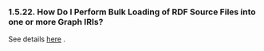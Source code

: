 <div id="virtuosotipsandtricksgetcertattr_01" class="section">

<div class="titlepage">

<div>

<div>

### 1.5.22. How Do I Perform Bulk Loading of RDF Source Files into one or more Graph IRIs?

</div>

</div>

</div>

See details <a
href="http://virtuoso.openlinksw.com/dataspace/dav/wiki/Main/VirtBulkRDFLoader"
class="ulink" target="_top">here</a> .

</div>
